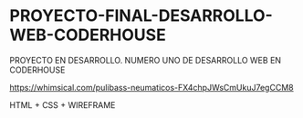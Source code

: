 # PROYECTO-FINAL-DESARROLLO-WEB-CODERHOUSE
PROYECTO EN DESARROLLO. NUMERO UNO DE DESARROLLO WEB EN CODERHOUSE

https://whimsical.com/pulibass-neumaticos-FX4chpJWsCmUkuJ7egCCM8

HTML + CSS + WIREFRAME
